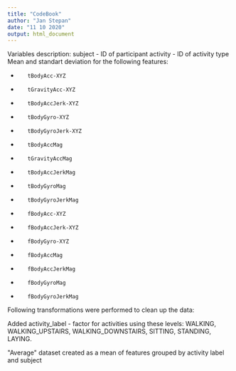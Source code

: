 ```yaml
---
title: "CodeBook"
author: "Jan Stepan"
date: "11 10 2020"
output: html_document
---
```


Variables description:
subject - ID of participant
activity - ID of activity type
Mean and standart deviation for the following features:

*        tBodyAcc-XYZ
*        tGravityAcc-XYZ
*        tBodyAccJerk-XYZ
*        tBodyGyro-XYZ
*        tBodyGyroJerk-XYZ
*        tBodyAccMag
*        tGravityAccMag
*        tBodyAccJerkMag
*        tBodyGyroMag
*        tBodyGyroJerkMag
*        fBodyAcc-XYZ
*        fBodyAccJerk-XYZ
*        fBodyGyro-XYZ
*        fBodyAccMag
*        fBodyAccJerkMag
*        fBodyGyroMag
*        fBodyGyroJerkMag

Following transformations were performed to clean up the data:

Added activity_label - factor for activities using these levels: WALKING, WALKING_UPSTAIRS, WALKING_DOWNSTAIRS, SITTING, STANDING, LAYING.

"Average" dataset created as a mean of features grouped by activity label and subject